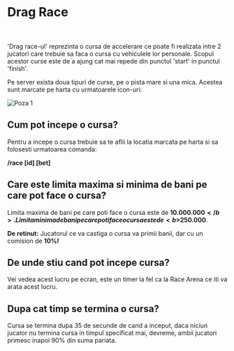# Drag Race 
<br><br>
'Drag race-ul' reprezinta o cursa de accelerare ce poate fi realizata intre 2 jucatori care trebuie sa faca o cursa cu vehiculele lor personale.
Scopul acestor curse este de a ajung cat mai repede din punctul 'start' in punctul 'finish'.

Pe server exista doua tipuri de curse, pe o pista mare si una mica. Acestea sunt marcate pe harta cu urmatoarele icon-uri:

<div class="photo-container">
        <img src="https://i.imgur.com/Yih7bR0.png" alt="Poza 1">
</div>

## Cum pot incepe o cursa?

Pentru a incepe o cursa trebuie sa te aflii la locatia marcata pe harta si sa folosesti urmatoarea comanda:

<b>/race [id] [bet]</b>

## Care este limita <b>maxima</b> si <b>minima</b> de bani pe care pot face o cursa?

Limita maxima de bani pe care poti face o cursa este de <b>$10.000.000</b>.
Limita minima de bani pe care poti face o cursa este de <b>$250.000</b>.

<b>De retinut:</b> Jucatorul ce va castiga o cursa va primii banii, dar cu un comision de <b>10%!</b>

## De unde stiu cand pot incepe cursa?

Vei vedea acest lucru pe ecran, este un timer la fel ca la Race Arena ce iti va arata acest lucru.

## Dupa cat timp se termina o cursa?

Cursa se termina dupa 35 de secunde de cand a inceput, daca niciun jucator nu termina cursa in timpul specificat mai, devreme, ambii jucatori primesc inapoi </b>90%</b> din suma pariata.

